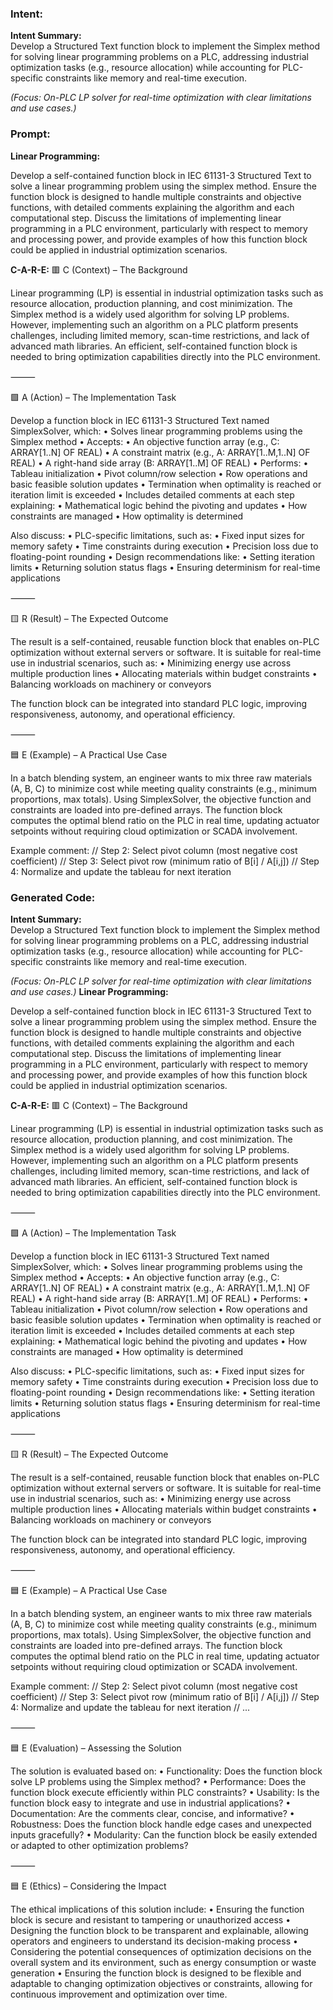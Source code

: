 ### Intent:
**Intent Summary:**  
Develop a Structured Text function block to implement the Simplex method for solving linear programming problems on a PLC, addressing industrial optimization tasks (e.g., resource allocation) while accounting for PLC-specific constraints like memory and real-time execution.  

*(Focus: On-PLC LP solver for real-time optimization with clear limitations and use cases.)*

### Prompt:
**Linear Programming:**

Develop a self-contained function block in IEC 61131-3 Structured Text to solve a linear programming problem using the simplex method. Ensure the function block is designed to handle multiple constraints and objective functions, with detailed comments explaining the algorithm and each computational step. Discuss the limitations of implementing linear programming in a PLC environment, particularly with respect to memory and processing power, and provide examples of how this function block could be applied in industrial optimization scenarios.

**C-A-R-E:**
🟥 C (Context) – The Background

Linear programming (LP) is essential in industrial optimization tasks such as resource allocation, production planning, and cost minimization. The Simplex method is a widely used algorithm for solving LP problems. However, implementing such an algorithm on a PLC platform presents challenges, including limited memory, scan-time restrictions, and lack of advanced math libraries. An efficient, self-contained function block is needed to bring optimization capabilities directly into the PLC environment.

⸻

🟩 A (Action) – The Implementation Task

Develop a function block in IEC 61131-3 Structured Text named SimplexSolver, which:
	•	Solves linear programming problems using the Simplex method
	•	Accepts:
	•	An objective function array (e.g., C: ARRAY[1..N] OF REAL)
	•	A constraint matrix (e.g., A: ARRAY[1..M,1..N] OF REAL)
	•	A right-hand side array (B: ARRAY[1..M] OF REAL)
	•	Performs:
	•	Tableau initialization
	•	Pivot column/row selection
	•	Row operations and basic feasible solution updates
	•	Termination when optimality is reached or iteration limit is exceeded
	•	Includes detailed comments at each step explaining:
	•	Mathematical logic behind the pivoting and updates
	•	How constraints are managed
	•	How optimality is determined

Also discuss:
	•	PLC-specific limitations, such as:
	•	Fixed input sizes for memory safety
	•	Time constraints during execution
	•	Precision loss due to floating-point rounding
	•	Design recommendations like:
	•	Setting iteration limits
	•	Returning solution status flags
	•	Ensuring determinism for real-time applications

⸻

🟨 R (Result) – The Expected Outcome

The result is a self-contained, reusable function block that enables on-PLC optimization without external servers or software. It is suitable for real-time use in industrial scenarios, such as:
	•	Minimizing energy use across multiple production lines
	•	Allocating materials within budget constraints
	•	Balancing workloads on machinery or conveyors

The function block can be integrated into standard PLC logic, improving responsiveness, autonomy, and operational efficiency.

⸻

🟦 E (Example) – A Practical Use Case

In a batch blending system, an engineer wants to mix three raw materials (A, B, C) to minimize cost while meeting quality constraints (e.g., minimum proportions, max totals). Using SimplexSolver, the objective function and constraints are loaded into pre-defined arrays. The function block computes the optimal blend ratio on the PLC in real time, updating actuator setpoints without requiring cloud optimization or SCADA involvement.

Example comment:
// Step 2: Select pivot column (most negative cost coefficient)
// Step 3: Select pivot row (minimum ratio of B[i] / A[i,j])
// Step 4: Normalize and update the tableau for next iteration

### Generated Code:
**Intent Summary:**  
Develop a Structured Text function block to implement the Simplex method for solving linear programming problems on a PLC, addressing industrial optimization tasks (e.g., resource allocation) while accounting for PLC-specific constraints like memory and real-time execution.  

*(Focus: On-PLC LP solver for real-time optimization with clear limitations and use cases.)*
**Linear Programming:**

Develop a self-contained function block in IEC 61131-3 Structured Text to solve a linear programming problem using the simplex method. Ensure the function block is designed to handle multiple constraints and objective functions, with detailed comments explaining the algorithm and each computational step. Discuss the limitations of implementing linear programming in a PLC environment, particularly with respect to memory and processing power, and provide examples of how this function block could be applied in industrial optimization scenarios.

**C-A-R-E:**
🟥 C (Context) – The Background

Linear programming (LP) is essential in industrial optimization tasks such as resource allocation, production planning, and cost minimization. The Simplex method is a widely used algorithm for solving LP problems. However, implementing such an algorithm on a PLC platform presents challenges, including limited memory, scan-time restrictions, and lack of advanced math libraries. An efficient, self-contained function block is needed to bring optimization capabilities directly into the PLC environment.

⸻

🟩 A (Action) – The Implementation Task

Develop a function block in IEC 61131-3 Structured Text named SimplexSolver, which:
	•	Solves linear programming problems using the Simplex method
	•	Accepts:
	•	An objective function array (e.g., C: ARRAY[1..N] OF REAL)
	•	A constraint matrix (e.g., A: ARRAY[1..M,1..N] OF REAL)
	•	A right-hand side array (B: ARRAY[1..M] OF REAL)
	•	Performs:
	•	Tableau initialization
	•	Pivot column/row selection
	•	Row operations and basic feasible solution updates
	•	Termination when optimality is reached or iteration limit is exceeded
	•	Includes detailed comments at each step explaining:
	•	Mathematical logic behind the pivoting and updates
	•	How constraints are managed
	•	How optimality is determined

Also discuss:
	•	PLC-specific limitations, such as:
	•	Fixed input sizes for memory safety
	•	Time constraints during execution
	•	Precision loss due to floating-point rounding
	•	Design recommendations like:
	•	Setting iteration limits
	•	Returning solution status flags
	•	Ensuring determinism for real-time applications

⸻

🟨 R (Result) – The Expected Outcome

The result is a self-contained, reusable function block that enables on-PLC optimization without external servers or software. It is suitable for real-time use in industrial scenarios, such as:
	•	Minimizing energy use across multiple production lines
	•	Allocating materials within budget constraints
	•	Balancing workloads on machinery or conveyors

The function block can be integrated into standard PLC logic, improving responsiveness, autonomy, and operational efficiency.

⸻

🟦 E (Example) – A Practical Use Case

In a batch blending system, an engineer wants to mix three raw materials (A, B, C) to minimize cost while meeting quality constraints (e.g., minimum proportions, max totals). Using SimplexSolver, the objective function and constraints are loaded into pre-defined arrays. The function block computes the optimal blend ratio on the PLC in real time, updating actuator setpoints without requiring cloud optimization or SCADA involvement.

Example comment:
// Step 2: Select pivot column (most negative cost coefficient)
// Step 3: Select pivot row (minimum ratio of B[i] / A[i,j])
// Step 4: Normalize and update the tableau for next iteration
// ...

⸻

🟦 E (Evaluation) – Assessing the Solution

The solution is evaluated based on:
	•	Functionality: Does the function block solve LP problems using the Simplex method?
	•	Performance: Does the function block execute efficiently within PLC constraints?
	•	Usability: Is the function block easy to integrate and use in industrial applications?
	•	Documentation: Are the comments clear, concise, and informative?
	•	Robustness: Does the function block handle edge cases and unexpected inputs gracefully?
	•	Modularity: Can the function block be easily extended or adapted to other optimization problems?

⸻

🟦 E (Ethics) – Considering the Impact

The ethical implications of this solution include:
	•	Ensuring the function block is secure and resistant to tampering or unauthorized access
	•	Designing the function block to be transparent and explainable, allowing operators and engineers to understand its decision-making process
	•	Considering the potential consequences of optimization decisions on the overall system and its environment, such as energy consumption or waste generation
	•	Ensuring the function block is designed to be flexible and adaptable to changing optimization objectives or constraints, allowing for continuous improvement and optimization over time.
